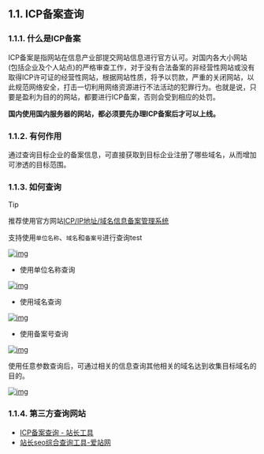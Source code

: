##  1.1. ICP备案查询

### 1.1.1. 什么是ICP备案

ICP备案是指网站在信息产业部提交网站信息进行官方认可。对国内各大小网站(包括企业及个人站点)的严格审查工作，对于没有合法备案的非经营性网站或没有取得ICP许可证的经营性网站，根据网站性质，将予以罚款，严重的关闭网站，以此规范网络安全，打击一切利用网络资源进行不法活动的犯罪行为。也就是说，只要是盈利为目的的网站，都要进行ICP备案，否则会受到相应的处罚。

**国内使用国内服务器的网站，都必须要先办理ICP备案后才可以上线。**

### 1.1.2. 有何作用

通过查询目标企业的备案信息，可直接获取到目标企业注册了哪些域名，从而增加可渗透的目标范围。

### 1.1.3. 如何查询



 Tip



推荐使用官方网站[ICP/IP地址/域名信息备案管理系统](https://beian.miit.gov.cn/#/Integrated/recordQuery)

支持使用`单位名称`、`域名`和`备案号`进行查询test

[![img](https://blog.gm7.org/%E4%B8%AA%E4%BA%BA%E7%9F%A5%E8%AF%86%E5%BA%93/01.%E6%B8%97%E9%80%8F%E6%B5%8B%E8%AF%95/01.%E4%BF%A1%E6%81%AF%E6%94%B6%E9%9B%86/1.%E8%B5%84%E4%BA%A7%E6%94%B6%E9%9B%86/01.%E4%B8%BB%E5%9F%9F%E5%90%8D%E6%94%B6%E9%9B%86/%E4%BF%A1%E6%81%AF%E6%94%B6%E9%9B%86%E4%B9%8B%E4%B8%BB%E5%9F%9F%E5%90%8D%E6%94%B6%E9%9B%86.assets/i3U8Qii.png)](https://blog.gm7.org/个人知识库/01.渗透测试/01.信息收集/1.资产收集/01.主域名收集/信息收集之主域名收集.assets/i3U8Qii.png)

- 使用单位名称查询

[![img](https://blog.gm7.org/%E4%B8%AA%E4%BA%BA%E7%9F%A5%E8%AF%86%E5%BA%93/01.%E6%B8%97%E9%80%8F%E6%B5%8B%E8%AF%95/01.%E4%BF%A1%E6%81%AF%E6%94%B6%E9%9B%86/1.%E8%B5%84%E4%BA%A7%E6%94%B6%E9%9B%86/01.%E4%B8%BB%E5%9F%9F%E5%90%8D%E6%94%B6%E9%9B%86/%E4%BF%A1%E6%81%AF%E6%94%B6%E9%9B%86%E4%B9%8B%E4%B8%BB%E5%9F%9F%E5%90%8D%E6%94%B6%E9%9B%86.assets/ry1Lebn.jpg)](https://blog.gm7.org/个人知识库/01.渗透测试/01.信息收集/1.资产收集/01.主域名收集/信息收集之主域名收集.assets/ry1Lebn.jpg)

- 使用域名查询

[![img](https://blog.gm7.org/%E4%B8%AA%E4%BA%BA%E7%9F%A5%E8%AF%86%E5%BA%93/01.%E6%B8%97%E9%80%8F%E6%B5%8B%E8%AF%95/01.%E4%BF%A1%E6%81%AF%E6%94%B6%E9%9B%86/1.%E8%B5%84%E4%BA%A7%E6%94%B6%E9%9B%86/01.%E4%B8%BB%E5%9F%9F%E5%90%8D%E6%94%B6%E9%9B%86/%E4%BF%A1%E6%81%AF%E6%94%B6%E9%9B%86%E4%B9%8B%E4%B8%BB%E5%9F%9F%E5%90%8D%E6%94%B6%E9%9B%86.assets/GHeCIBv.png)](https://blog.gm7.org/个人知识库/01.渗透测试/01.信息收集/1.资产收集/01.主域名收集/信息收集之主域名收集.assets/GHeCIBv.png)

- 使用备案号查询

[![img](https://blog.gm7.org/%E4%B8%AA%E4%BA%BA%E7%9F%A5%E8%AF%86%E5%BA%93/01.%E6%B8%97%E9%80%8F%E6%B5%8B%E8%AF%95/01.%E4%BF%A1%E6%81%AF%E6%94%B6%E9%9B%86/1.%E8%B5%84%E4%BA%A7%E6%94%B6%E9%9B%86/01.%E4%B8%BB%E5%9F%9F%E5%90%8D%E6%94%B6%E9%9B%86/%E4%BF%A1%E6%81%AF%E6%94%B6%E9%9B%86%E4%B9%8B%E4%B8%BB%E5%9F%9F%E5%90%8D%E6%94%B6%E9%9B%86.assets/5SqjJ2V.jpg)](https://blog.gm7.org/个人知识库/01.渗透测试/01.信息收集/1.资产收集/01.主域名收集/信息收集之主域名收集.assets/5SqjJ2V.jpg)

使用任意参数查询后，可通过相关的信息查询其他相关的域名达到收集目标域名的目的。

[![img](https://blog.gm7.org/%E4%B8%AA%E4%BA%BA%E7%9F%A5%E8%AF%86%E5%BA%93/01.%E6%B8%97%E9%80%8F%E6%B5%8B%E8%AF%95/01.%E4%BF%A1%E6%81%AF%E6%94%B6%E9%9B%86/1.%E8%B5%84%E4%BA%A7%E6%94%B6%E9%9B%86/01.%E4%B8%BB%E5%9F%9F%E5%90%8D%E6%94%B6%E9%9B%86/%E4%BF%A1%E6%81%AF%E6%94%B6%E9%9B%86%E4%B9%8B%E4%B8%BB%E5%9F%9F%E5%90%8D%E6%94%B6%E9%9B%86.assets/nYYv0BF.png)](https://blog.gm7.org/个人知识库/01.渗透测试/01.信息收集/1.资产收集/01.主域名收集/信息收集之主域名收集.assets/nYYv0BF.png)

### 1.1.4. 第三方查询网站

- [ICP备案查询 - 站长工具](http://icp.chinaz.com/)
- [站长seo综合查询工具-爱站网](https://www.aizhan.com/cha/)